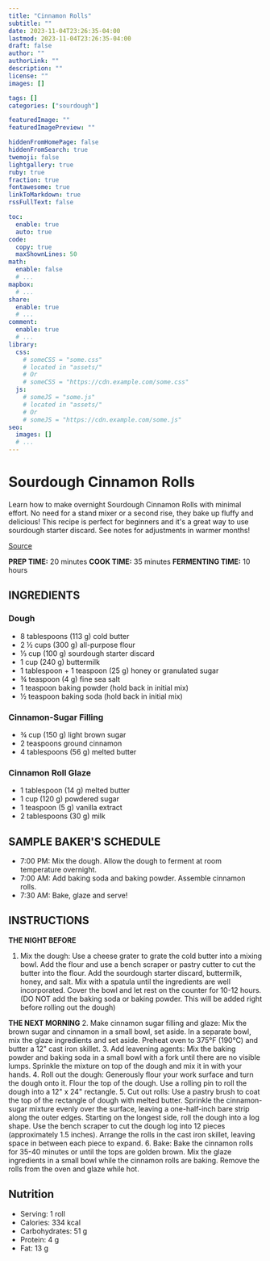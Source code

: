 ```yaml
---
title: "Cinnamon Rolls"
subtitle: ""
date: 2023-11-04T23:26:35-04:00
lastmod: 2023-11-04T23:26:35-04:00
draft: false
author: ""
authorLink: ""
description: ""
license: ""
images: []

tags: []
categories: ["sourdough"]

featuredImage: ""
featuredImagePreview: ""

hiddenFromHomePage: false
hiddenFromSearch: true
twemoji: false
lightgallery: true
ruby: true
fraction: true
fontawesome: true
linkToMarkdown: true
rssFullText: false

toc:
  enable: true
  auto: true
code:
  copy: true
  maxShownLines: 50
math:
  enable: false
  # ...
mapbox:
  # ...
share:
  enable: true
  # ...
comment:
  enable: true
  # ...
library:
  css:
    # someCSS = "some.css"
    # located in "assets/"
    # Or
    # someCSS = "https://cdn.example.com/some.css"
  js:
    # someJS = "some.js"
    # located in "assets/"
    # Or
    # someJS = "https://cdn.example.com/some.js"
seo:
  images: []
  # ...
---
```


# Sourdough Cinnamon Rolls

Learn how to make overnight Sourdough Cinnamon Rolls with minimal effort. No need for a stand mixer or a second rise, they bake up fluffy and delicious! This recipe is perfect for beginners and it's a great way to use sourdough starter discard. See notes for adjustments in warmer months!

[Source](https://littlespoonfarm.com/sourdough-cinnamon-rolls/)

**PREP TIME:** 20 minutes
**COOK TIME:** 35 minutes
**FERMENTING TIME:** 10 hours

## INGREDIENTS

### Dough

- 8 tablespoons (113 g) cold butter
- 2 ½ cups (300 g) all-purpose flour
- ⅓ cup (100 g) sourdough starter discard
- 1 cup (240 g) buttermilk
- 1 tablespoon + 1 teaspoon (25 g) honey or granulated sugar
- ¾ teaspoon (4 g) fine sea salt
- 1 teaspoon baking powder (hold back in initial mix)
- ½ teaspoon baking soda (hold back in initial mix)

### Cinnamon-Sugar Filling

- ¾ cup (150 g) light brown sugar
- 2 teaspoons ground cinnamon
- 4 tablespoons (56 g) melted butter

### Cinnamon Roll Glaze

- 1 tablespoon (14 g) melted butter
- 1 cup (120 g) powdered sugar
- 1 teaspoon (5 g) vanilla extract
- 2 tablespoons (30 g) milk

## SAMPLE BAKER'S SCHEDULE

- 7:00 PM: Mix the dough. Allow the dough to ferment at room temperature overnight.
- 7:00 AM: Add baking soda and baking powder. Assemble cinnamon rolls.
- 7:30 AM: Bake, glaze and serve!

## INSTRUCTIONS

**THE NIGHT BEFORE**

1. Mix the dough: Use a cheese grater to grate the cold butter into a mixing bowl. Add the flour and use a bench scraper or pastry cutter to cut the butter into the flour. Add the sourdough starter discard, buttermilk, honey, and salt. Mix with a spatula until the ingredients are well incorporated. Cover the bowl and let rest on the counter for 10-12 hours. (DO NOT add the baking soda or baking powder. This will be added right before rolling out the dough)

**THE NEXT MORNING**
2. Make cinnamon sugar filling and glaze: Mix the brown sugar and cinnamon in a small bowl, set aside. In a separate bowl, mix the glaze ingredients and set aside. Preheat oven to 375°F (190°C) and butter a 12" cast iron skillet.
3. Add leavening agents: Mix the baking powder and baking soda in a small bowl with a fork until there are no visible lumps. Sprinkle the mixture on top of the dough and mix it in with your hands.
4. Roll out the dough: Generously flour your work surface and turn the dough onto it. Flour the top of the dough. Use a rolling pin to roll the dough into a 12" x 24" rectangle.
5. Cut out rolls: Use a pastry brush to coat the top of the rectangle of dough with melted butter. Sprinkle the cinnamon-sugar mixture evenly over the surface, leaving a one-half-inch bare strip along the outer edges. Starting on the longest side, roll the dough into a log shape. Use the bench scraper to cut the dough log into 12 pieces (approximately 1.5 inches). Arrange the rolls in the cast iron skillet, leaving space in between each piece to expand.
6. Bake: Bake the cinnamon rolls for 35-40 minutes or until the tops are golden brown. Mix the glaze ingredients in a small bowl while the cinnamon rolls are baking. Remove the rolls from the oven and glaze while hot.

## Nutrition

- Serving: 1 roll
- Calories: 334 kcal
- Carbohydrates: 51 g
- Protein: 4 g
- Fat: 13 g
